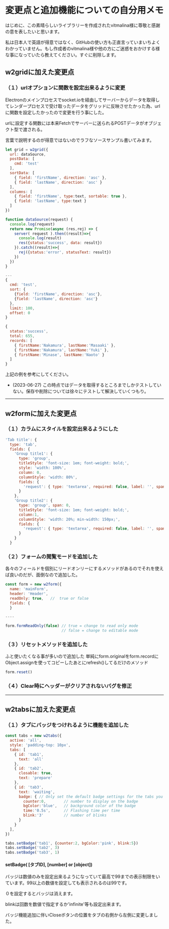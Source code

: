 # 変更点と追加機能についての自分用メモ

はじめに、この素晴らしいライブラリーを作成されたvitmalina様に尊敬と感謝の意を表したいと思います。

私は日本人で英語が得意ではなく、GitHubの使い方も正直言っていまいちよくわかっていません。もし作成者のvitmalina様や他の方にご迷惑をおかけする様な事になっていたら教えてください。すぐに削除します。

## w2gridに加えた変更点

### （１）urlオプションに関数を設定出来るように変更

Electronのメインプロセスでsocket.ioを経由してサーバーからデータを取得してレンダープロセスで受け取ったデータをグリッドに反映させたかった為、urlに関数を設定したかったので変更を行う事にした。

urlに設定する関数には本来Fetchでサーバーに送られるPOSTデータがオブジェクト型で渡される。

言葉で説明するのが得意ではないのでラフなソースサンプル書いてみます。



``` js
let grid = w2grid({
  url: dataSource,
  postData: [
    cmd: 'test'
  ],
  sortData: [
    { field: 'firstName', direction: 'asc' },
    { field: 'lastName', direction: 'asc' }
  ],
  columns: [
    { field: 'firstName', type:text, sortable: true },
    { field: 'lastName', type:text }
  ]
})

function dataSource(request) {
  console.log(request)
  return new Promise(async (res,rej) => {
    server( request ).then((result)=>{
      console.log(result)
      res({status:'success', data: result})
    }).catch((result)=>{
      rej({status:'error', statusText: result})
    })
  })
}

---
{
  cmd: 'test',
  sort: {
    {field: 'firstName', direction: 'asc'},
    {field: 'lastName', direction: 'asc'}
  },
  limit: 100,
  offset: 0
}

{
  status:'success',
  total: 655,
  records: [
    { firstName:'Nakamura', lastName:'Masaaki' },
    { firstName:'Nakamura', lastName:'Yuki' },
    { firstName:'Minase', lastName:'Naoto' }
  ]
}
```

上記の例を参考にしてください。

- (2023-06-27) この時点ではデータを取得するところまでしかテストしていない。保存や削除については徐々にテストして解決していくつもり。

---

## w2formに加えた変更点

### （１）カラムにスタイルを設定出来るようにした

``` js
'Tab title': {
  type: 'tab',
  fields: {
    'Group title1': {
      type: 'group',
      titleStyle: 'font-size: 1em; font-weight: bold;',
      style: 'width: 100%',
      column: 0,
      columnStyle: 'width: 80%',
      fields: {
        'request': { type: 'textarea', required: false, label: '', span: 0 }
      }
    },
    'Group title2': {
      type: 'group', span: 0,
      titleStyle: 'font-size: 1em; font-weight: bold;',
      column:1,
      columnStyle: 'width: 20%; min-width: 150px;',
      fields: {
        'request': { type: 'textarea', required: false, label: '', span: 0 }
      }
    }
  }
```

### （２）フォームの閲覧モードを追加した

各々のフィールドを個別にリードオンリーにするメソッドがあるのでそれを使えば良いのだが、面倒なので追加した。

``` js
const form = new w2form({
  name: 'mainForm',
  header: 'Header',
  readOnly: true,   //  true or false
  fields: { 
  }

----

form.formReadOnly(false) // true = change to read only mode 
                         // false = change to editable mode

```

### （３）リセットメソッドを追加した

ふと使いたくなる事が多いので追加した
単純にform.originalをform.recordにObject.assignを使ってコピーしたあとにrefresh()してるだけのメソッド


``` js
form.reset()
```

### （４）Clear時にヘッダーがクリアされないバグを修正


---

## w2tabsに加えた変更点

### （１）タブにバッジをつけれるように機能を追加した

``` js
const tabs = new w2tabs({
  active: 'all',
  style: 'padding-top: 10px',
  tabs: [
    { id: 'tab1',
      text: 'all' 
    },
    { id: 'tab2',
      closable: true, 
      text: 'prepare' 
    },
    { id: 'tab3',
      text: 'waiting', 
      badge: { // Only set the default badge settings for the tabs you want to change
        counter:0,        // number to display on the badge
        bgColor:'blue',   // background color of the badge 
        time:'0.5s',      // Flashing time per time 
        blink:'3'         // number of blinks
      } 
    }
  ],
})

tabs.setBadge('tab1', {counter:2, bgColor:'pink', blink:5})
tabs.setBadge('tab2', 3)
tabs.setBadge('tab3', 1)
```

#### setBadge( [タブID], [number] or [object])

バッジは数値のみを設定出来るようになっていて最高で99までの表示制限をいています。99以上の数値を設定しても表示されるのは99です。

０を設定するとバッジは消えます。

blinkは回数を数値で指定するか'infinite'等も設定出来ます。

バッジ機能追加に伴いCloseボタンの位置をタブの右側から左側に変更しました。

